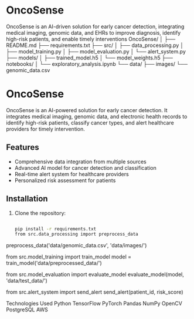 # OncoSense
OncoSense is an AI-driven solution for early cancer detection, integrating medical imaging, genomic data, and EHRs to improve diagnosis, identify high-risk patients, and enable timely interventions
OncoSense/
│
├── README.md
├── requirements.txt
├── src/
│   ├── data_processing.py
│   ├── model_training.py
│   ├── model_evaluation.py
│   └── alert_system.py
├── models/
│   ├── trained_model.h5
│   └── model_weights.h5
├── notebooks/
│   └── exploratory_analysis.ipynb
└── data/
    ├── images/
    └── genomic_data.csv
# OncoSense

OncoSense is an AI-powered solution for early cancer detection. It integrates medical imaging, genomic data, and electronic health records to identify high-risk patients, classify cancer types, and alert healthcare providers for timely intervention.

## Features

- Comprehensive data integration from multiple sources
- Advanced AI model for cancer detection and classification
- Real-time alert system for healthcare providers
- Personalized risk assessment for patients

## Installation

1. Clone the repository:
   ```bash

   pip install -r requirements.txt
   from src.data_processing import preprocess_data
preprocess_data('data/genomic_data.csv', 'data/images/')

from src.model_training import train_model
model = train_model('data/preprocessed_data/')


from src.model_evaluation import evaluate_model
evaluate_model(model, 'data/test_data/')


from src.alert_system import send_alert
send_alert(patient_id, risk_score)

Technologies Used
Python
TensorFlow
PyTorch
Pandas
NumPy
OpenCV
PostgreSQL
AWS



